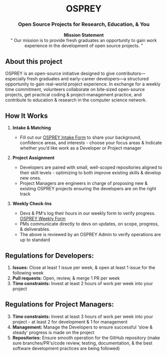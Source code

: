 <div align="center">

<h1 align="center">OSPREY</h1>
<h3 align="center">Open Source Projects for Research, Education, & You</h3>

<p align="center">
  <strong>Mission Statement</strong><br>
  " Our mission is to provide fresh graduates an opportunity to gain work experience in the development of open source projects. "
  
</p>

</div>

## About this project

OSPREY is an open-source initiative designed to give contributors—especially fresh graduates and early-career developers—a structured opportunity to gain real-world project experience. In exchange for a weekly time commitment, volunteers collaborate on bite‑sized open-source projects, get practical coding & project‑management practice, and contribute to education & research in the computer science network.


## How It Works

1. **Intake & Matching**  
   - Fill out our [OSPREY Intake Form](https://forms.gle/7pdDQtkV4XDXB1TE9) to share your background, confidence areas, and interests - choose your focus areas & Indicate whether you’d like work as a Developer or Project manager

2. **Project Assignment**  
   - Developers are paired with small, well-scoped repositories aligned to their skill levels - optimizing to both improve existing skills & develop new ones.  
   - Project Managers are engineers in charge of proposing new & existing OSPREY projects ensuring the developers are on the right track

3. **Weekly Check‑Ins**  
   - Devs & PM's log their hours in our weekly form to verify progress. [OSPREY Weekly Form](https://forms.gle/wmjEshBNJuuK4ZTt8)
   - PMs communicate directly to devs on updates, on scope, progress, & deliverables.
   - The above is reviewed by an OSPREY Admin to verify operations are up to standard


## Regulations for Developers:

1. **Issues:** Close at least 1 issue per week, & open at least 1 issue for the following week
2. **Pull requests:** Open, review, & merge 1 PR per week 
3. **Time constraints:** Invest at least 2 hours of work per week into your project

## Regulations for Project Managers:


3. **Time constraints:** Invest at least 3 hours of work per week into your project - at least 2  for development & 1 for management
4. **Management:** Manage the Developers to ensure successful 'slow & steady' progress is made on the project
5. **Repositories:** Ensure smooth operation for the GitHub repository (make sure branches/PR's/code review, testing, documentation, & the best software development practices are being followed)

